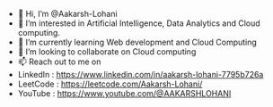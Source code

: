 - 👋 Hi, I’m @Aakarsh-Lohani
- 👀 I’m interested in Artificial Intelligence, Data Analytics and Cloud computing.
- 🌱 I’m currently learning Web development and Cloud Computing
- 💞️ I’m looking to collaborate on Cloud computing  
- 📫 Reach out to me on
- LinkedIn : https://www.linkedin.com/in/aakarsh-lohani-7795b726a
- LeetCode : https://leetcode.com/Aakarsh-Lohani/
- YouTube : https://www.youtube.com/@AAKARSHLOHANI

